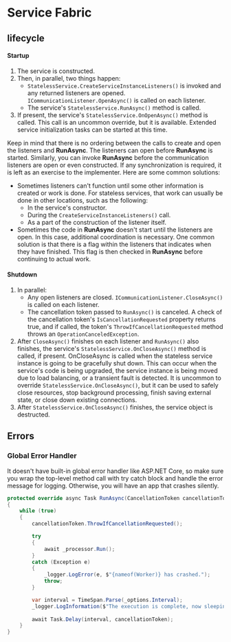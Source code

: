 # Service Fabric

## lifecycle

#### Startup

1. The service is constructed.
2. Then, in parallel, two things happen:
   * `StatelessService.CreateServiceInstanceListeners()` is invoked and any returned listeners are opened. `ICommunicationListener.OpenAsync()` is called on each listener.
   * The service's `StatelessService.RunAsync()` method is called.
3. If present, the service's `StatelessService.OnOpenAsync()` method is called. This call is an uncommon override, but it is available. Extended service initialization tasks can be started at this time.

Keep in mind that there is no ordering between the calls to create and open the listeners and **RunAsync**. The listeners can open before **RunAsync** is started. Similarly, you can invoke **RunAsync** before the communication listeners are open or even constructed. If any synchronization is required, it is left as an exercise to the implementer. Here are some common solutions:

* Sometimes listeners can't function until some other information is created or work is done. For stateless services, that work can usually be done in other locations, such as the following:
  * In the service's constructor.
  * During the `CreateServiceInstanceListeners()` call.
  * As a part of the construction of the listener itself.
* Sometimes the code in **RunAsync** doesn't start until the listeners are open. In this case, additional coordination is necessary. One common solution is that there is a flag within the listeners that indicates when they have finished. This flag is then checked in **RunAsync** before continuing to actual work.

#### Shutdown

1. In parallel:
   * Any open listeners are closed. `ICommunicationListener.CloseAsync()` is called on each listener.
   * The cancellation token passed to `RunAsync()` is canceled. A check of the cancellation token's `IsCancellationRequested` property returns true, and if called, the token's `ThrowIfCancellationRequested` method throws an `OperationCanceledException`.
2. After `CloseAsync()` finishes on each listener and `RunAsync()` also finishes, the service's `StatelessService.OnCloseAsync()` method is called, if present. OnCloseAsync is called when the stateless service instance is going to be gracefully shut down. This can occur when the service's code is being upgraded, the service instance is being moved due to load balancing, or a transient fault is detected. It is uncommon to override `StatelessService.OnCloseAsync()`, but it can be used to safely close resources, stop background processing, finish saving external state, or close down existing connections.
3. After `StatelessService.OnCloseAsync()` finishes, the service object is destructed.

## Errors

### Global Error Handler

It doesn't have built-in global error handler like ASP.NET Core, so make sure you wrap the top-level method call with try catch block and handle the error message for logging. Otherwise, you will have an app that crashes silently.

```csharp
protected override async Task RunAsync(CancellationToken cancellationToken)
{
    while (true)
    {
        cancellationToken.ThrowIfCancellationRequested();

        try
        {
            await _processor.Run();
        }
        catch (Exception e)
        {
            _logger.LogError(e, $"{nameof(Worker)} has crashed.");
            throw;
        }

        var interval = TimeSpan.Parse(_options.Interval);
        _logger.LogInformation($"The execution is complete, now sleeping for {interval} ....");
        
        await Task.Delay(interval, cancellationToken);
    }
}
```



